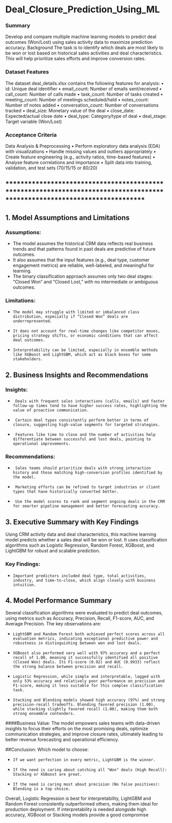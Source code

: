 # Deal_Closure_Prediction_Using_ML

### Summary
Develop and compare multiple machine learning models to predict deal outcomes (Won/Lost) using sales activity data to maximize prediction accuracy.
Background
The task is to identify which deals are most likely to be won or lost based on historical sales activities and deal characteristics. This will help prioritize sales efforts and improve conversion rates.

### Dataset Features
The dataset deal_details.xlsx contains the following features for analysis:
•	id: Unique deal identifier
•	email_count: Number of emails sent/received
•	call_count: Number of calls made
•	task_count: Number of tasks created
•	meeting_count: Number of meetings scheduled/held
•	notes_count: Number of notes added
•	conversation_count: Number of conversations tracked
•	deal_size: Monetary value of the deal
•	close_date: Expected/actual close date
•	deal_type: Category/type of deal
•	deal_stage: Target variable (Won/Lost)

### Acceptance Criteria
Data Analysis & Preprocessing
•	Perform exploratory data analysis (EDA) with visualizations
•	Handle missing values and outliers appropriately
•	Create feature engineering (e.g., activity ratios, time-based features)
•	Analyse feature correlations and importance
•	Split data into training, validation, and test sets (70/15/15 or 80/20)

## *************************************************************************************************************************

## 1. Model Assumptions and Limitations
  ### Assumptions:
  -	The model assumes the historical CRM data reflects real business trends and that patterns found in past deals are predictive of future outcomes.
  -	It also assumes that the input features (e.g., deal type, customer engagement metrics) are reliable, well-labeled, and meaningful for learning.
  -	The binary classification approach assumes only two deal stages: “Closed Won” and “Closed Lost,” with no intermediate or ambiguous outcomes.
  
  ### Limitations:
  -     The model may struggle with limited or imbalanced class distribution, especially if “Closed Won” deals are underrepresented.
  -     It does not account for real-time changes like competitor moves, pricing strategy shifts, or economic conditions that can affect deal outcomes.
  -     Interpretability can be limited, especially in ensemble methods like XGBoost and LightGBM, which act as black boxes for some stakeholders.

## 2. Business Insights and Recommendations
  ### Insights:
  -      Deals with frequent sales interactions (calls, emails) and faster follow-up times tend to have higher success rates, highlighting the value of proactive communication.
  -	     Certain deal types consistently perform better in terms of closure, suggesting high-value segments for targeted strategies.
  -	     Features like time to close and the number of activities help differentiate between successful and lost deals, pointing to operational improvements.
  
  ### Recommendations:
  -      Sales teams should prioritize deals with strong interaction history and those matching high-conversion profiles identified by the model.
  -      Marketing efforts can be refined to target industries or client types that have historically converted better.
  -      Use the model scores to rank and segment ongoing deals in the CRM for smarter pipeline management and better forecasting accuracy.

## 3. Executive Summary with Key Findings
Using CRM activity data and deal characteristics, this machine learning model predicts whether a sales deal will be won or lost. It uses classification algorithms such as Logistic Regression, Random Forest, XGBoost, and LightGBM for robust and scalable prediction.
  
  ### Key Findings:
  - 	Important predictors included deal type, total activities, industry, and time-to-close, which align closely with business intuition.

## 4.  Model Performance Summary
 
  Several classification algorithms were evaluated to predict deal outcomes, using metrics such as Accuracy, Precision, Recall, F1-score, AUC, and Average Precision. The key observations are:
  -  	LightGBM and Random Forest both achieved perfect scores across all evaluation metrics, indicating exceptional predictive power and robustness in distinguishing between won and lost deals.
  -  	XGBoost also performed very well with 97% accuracy and a perfect recall of 1.00, meaning it successfully identified all positive (Closed Won) deals. Its F1-score (0.92) and AUC (0.9933) reflect the strong balance between precision and recall.
  -  	Logistic Regression, while simple and interpretable, lagged with only 53% accuracy and relatively poor performance on precision and F1-score, making it less suitable for this complex classification task.
  -  	Stacking and Blending models showed high accuracy (97%) and strong precision-recall tradeoffs. Blending favored precision (1.00), while stacking slightly favored recall (1.00), making them both strong ensemble contenders.
  ####Business Value:
    The model empowers sales teams with data-driven insights to focus their efforts on the most promising deals, optimize communication strategies, and improve closure rates, ultimately leading to better revenue forecasting and operational efficiency.

##Conclusion:
Which model to choose:
-	  If we want perfection in every metric, LightGBM is the winner.
-	  If the need is caring about catching all "Won" deals (High Recall): Stacking or XGBoost are great.
-	  If the need is caring most about precision (No false positives): Blending is a top choice.

Overall, Logistic Regression is best for interpretability, LightGBM and Random Forest consistently outperformed others, making them ideal for production deployment. If interpretability is needed alongside high accuracy, XGBoost or Stacking models provide a good compromise

